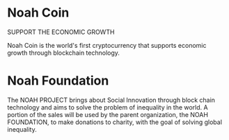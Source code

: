 # Noah Coin

SUPPORT THE ECONOMIC GROWTH

Noah Coin is the world's first cryptocurrency that supports economic growth through blockchain technology.

# Noah Foundation

The NOAH PROJECT brings about Social Innovation through block chain technology and aims to solve the problem of inequality in the world.
A portion of the sales will be used by the parent organization, the NOAH FOUNDATION, to make donations to charity, with the goal of solving global inequality.
